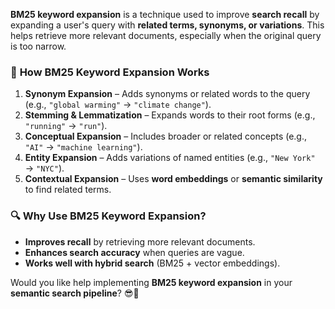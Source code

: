 **BM25 keyword expansion** is a technique used to improve **search recall** by expanding a user's query with **related terms, synonyms, or variations**. This helps retrieve more relevant documents, especially when the original query is too narrow.

### 🔹 **How BM25 Keyword Expansion Works**
1. **Synonym Expansion** – Adds synonyms or related words to the query (e.g., `"global warming"` → `"climate change"`).
2. **Stemming & Lemmatization** – Expands words to their root forms (e.g., `"running"` → `"run"`).
3. **Conceptual Expansion** – Includes broader or related concepts (e.g., `"AI"` → `"machine learning"`).
4. **Entity Expansion** – Adds variations of named entities (e.g., `"New York"` → `"NYC"`).
5. **Contextual Expansion** – Uses **word embeddings** or **semantic similarity** to find related terms.

### 🔍 **Why Use BM25 Keyword Expansion?**
- **Improves recall** by retrieving more relevant documents.
- **Enhances search accuracy** when queries are vague.
- **Works well with hybrid search** (BM25 + vector embeddings).

Would you like help implementing **BM25 keyword expansion** in your **semantic search pipeline**? 😎🚀
